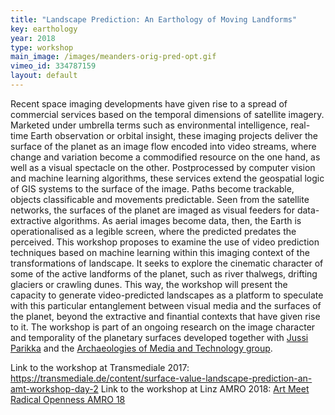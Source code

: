 ```yaml
---
title: "Landscape Prediction: An Earthology of Moving Landforms"
key: earthology
year: 2018
type: workshop
main_image: /images/meanders-orig-pred-opt.gif
vimeo_id: 334787159
layout: default
---
```

Recent space imaging developments have given rise to a spread of commercial services based on the temporal dimensions of satellite imagery. Marketed under umbrella terms such as environmental intelligence, real-time Earth observation or orbital insight, these imaging projects deliver the surface of the planet as an image flow encoded into video streams, where change and variation become a commodified resource on the one hand, as well as a visual spectacle on the other.
Postprocessed by computer vision and machine learning algorithms, these services extend the geospatial logic of GIS systems to the surface of the image. Paths become trackable, objects classificable and movements predictable. Seen from the satellite networks, the surfaces of the planet are imaged as visual feeders for data-extractive algorithms. As aerial images become data, then, the Earth is operationalised as a legible screen, where the predicted predates the perceived.
This workshop proposes to examine the use of video prediction techniques based on machine learning within this imaging context of the transformations of landscape. It seeks to explore the cinematic character of some of the active landforms of the planet, such as river thalwegs, drifting glaciers or crawling dunes. This way, the workshop will present the capacity to generate video-predicted landscapes as a platform to speculate with this particular entanglement between visual media and the surfaces of the planet, beyond the extractive and finantial contexts that have given rise to it.
The workshop is part of an ongoing research on the image character and temporality of the planetary surfaces developed together with [Jussi Parikka](https://jussiparikka.net/2018/04/14/surface-prediction/) and the [Archaeologies of Media and Technology group](http://southampton.ac.uk/amt).

Link to the workshop at Transmediale 2017: https://transmediale.de/content/surface-value-landscape-prediction-an-amt-workshop-day-2
Link to the workshop at Linz AMRO 2018: [Art Meet Radical Openness AMRO 18](https://www.radical-openness.org/en/programm/2018/ml-earthology-moving-landforms)</p>